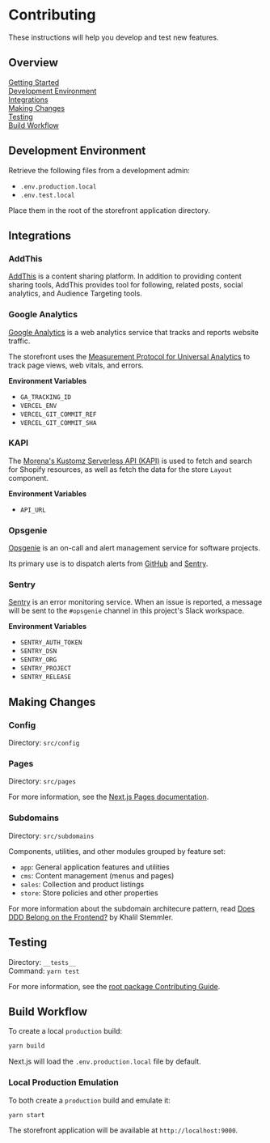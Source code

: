 # Contributing

These instructions will help you develop and test new features.

## Overview

[Getting Started](../../../docs/CONTRIBUTING.md)  
[Development Environment](#developent-environment)  
[Integrations](#integrations)  
[Making Changes](#making-changes)  
[Testing](#testing)  
[Build Workflow](#build-workflow)

## Development Environment

Retrieve the following files from a development admin:

- `.env.production.local`
- `.env.test.local`

Place them in the root of the storefront application directory.

## Integrations

### AddThis

[AddThis][1] is a content sharing platform. In addition to providing content
sharing tools, AddThis provides tool for following, related posts, social
analytics, and Audience Targeting tools.

### Google Analytics

[Google Analytics][2] is a web analytics service that tracks and reports website
traffic.

The storefront uses the [Measurement Protocol for Universal Analytics][3] to
track page views, web vitals, and errors.

**Environment Variables**

- `GA_TRACKING_ID`
- `VERCEL_ENV`
- `VERCEL_GIT_COMMIT_REF`
- `VERCEL_GIT_COMMIT_SHA`

### KAPI

The [Morena's Kustomz Serverless API (KAPI)][4] is used to fetch and search for
Shopify resources, as well as fetch the data for the store `Layout` component.

**Environment Variables**

- `API_URL`

### Opsgenie

[Opsgenie][5] is an on-call and alert management service for software projects.

Its primary use is to dispatch alerts from [GitHub][6] and [Sentry][7].

### Sentry

[Sentry][8] is an error monitoring service. When an issue is reported, a message
will be sent to the `#opsgenie` channel in this project's Slack workspace.

**Environment Variables**

- `SENTRY_AUTH_TOKEN`
- `SENTRY_DSN`
- `SENTRY_ORG`
- `SENTRY_PROJECT`
- `SENTRY_RELEASE`

## Making Changes

### Config

Directory: `src/config`

### Pages

Directory: `src/pages`

For more information, see the [Next.js Pages documentation][9].

### Subdomains

Directory: `src/subdomains`

Components, utilities, and other modules grouped by feature set:

- `app`: General application features and utilities
- `cms`: Content management (menus and pages)
- `sales`: Collection and product listings
- `store`: Store policies and other properties

For more information about the subdomain architecure pattern, read [Does DDD
Belong on the Frontend?][10] by Khalil Stemmler.

## Testing

Directory: `__tests__`  
Command: `yarn test`

For more information, see the [root package Contributing Guide][11].

## Build Workflow

To create a local `production` build:

```zsh
yarn build
```

Next.js will load the `.env.production.local` file by default.

### Local Production Emulation

To both create a `production` build and emulate it:

```zsh
yarn start
```

The storefront application will be available at `http://localhost:9000`.

[1]: https://www.addthis.com/
[2]: https://analytics.google.com/analytics/web/
[3]: https://developers.google.com/analytics/devguides/collection/protocol/v1
[4]: ../../api/README.md
[5]: https://www.atlassian.com/software/opsgenie
[6]: https://docs.opsgenie.com/docs/github-integration
[7]: https://docs.opsgenie.com/docs/sentry-integration
[8]: https://sentry.io
[9]: https://nextjs.org/docs/basic-features/pages
[10]:
  https://khalilstemmler.com/articles/typescript-domain-driven-design/ddd-frontend/
[11]: ../../../docs/CONTRIBUTING.md#testing
